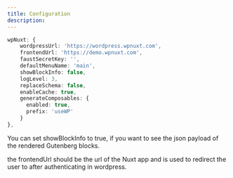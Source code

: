 ```yaml
---
title: Configuration
description: 
---
```


``` typescript
wpNuxt: {
    wordpressUrl: 'https://wordpress.wpnuxt.com',
    frontendUrl: 'https://demo.wpnuxt.com',
    faustSecretKey: '',
    defaultMenuName: 'main',
    showBlockInfo: false,
    logLevel: 3,
    replaceSchema: false,
    enableCache: true,
    generateComposables: {
      enabled: true,
      prefix: 'useWP'
    }
},
```

You can set showBlockInfo to true, if you want to see the json payload of the rendered Gutenberg blocks.

the frontendUrl should be the url of the Nuxt app and is used to redirect the user to after authenticating in wordpress.
